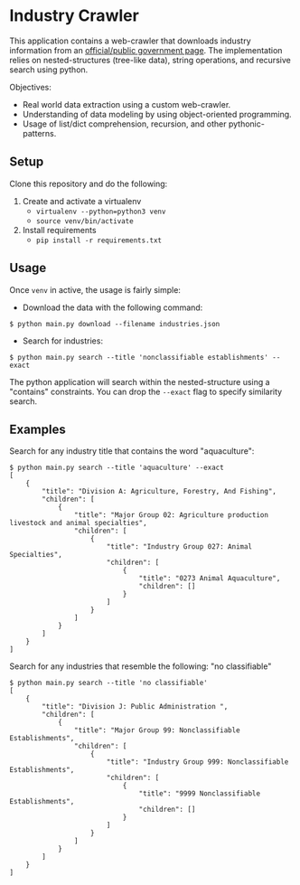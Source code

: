 
# Industry Crawler

This application contains a web-crawler that downloads industry information from an [official/public government page](https://www.osha.gov/pls/imis/sic_manual.html). The implementation relies on nested-structures (tree-like data), string operations, and recursive search using python.

Objectives: 

* Real world data extraction using a custom web-crawler. 
* Understanding of data modeling by using object-oriented programming. 
* Usage of list/dict comprehension, recursion, and other pythonic-patterns. 


## Setup 

Clone this repository and do the following:

1. Create and activate a virtualenv
    * `virtualenv --python=python3 venv`
    * `source venv/bin/activate`
1. Install requirements
    * `pip install -r requirements.txt`

## Usage

Once `venv` in active, the usage is fairly simple:

* Download the data with the following command:

```commandline
$ python main.py download --filename industries.json
```

* Search for industries:

```commandline
$ python main.py search --title 'nonclassifiable establishments' --exact 
```

The python application will search within the nested-structure using a "contains" constraints. You can drop the `--exact` flag to specify similarity search.

## Examples

Search for any industry title that contains the word "aquaculture": 

```text
$ python main.py search --title 'aquaculture' --exact
[
    {
        "title": "Division A: Agriculture, Forestry, And Fishing",
        "children": [
            {
                "title": "Major Group 02: Agriculture production livestock and animal specialties",
                "children": [
                    {
                        "title": "Industry Group 027: Animal Specialties",
                        "children": [
                            {
                                "title": "0273 Animal Aquaculture",
                                "children": []
                            }
                        ]
                    }
                ]
            }
        ]
    }
]
```

Search for any industries that resemble the following: "no classifiable"


```text
$ python main.py search --title 'no classifiable'        
[
    {
        "title": "Division J: Public Administration ",
        "children": [
            {
                "title": "Major Group 99: Nonclassifiable Establishments",
                "children": [
                    {
                        "title": "Industry Group 999: Nonclassifiable Establishments",
                        "children": [
                            {
                                "title": "9999 Nonclassifiable Establishments",
                                "children": []
                            }
                        ]
                    }
                ]
            }
        ]
    }
]
```
